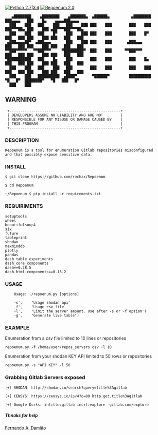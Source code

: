 [![Python 2.7|3.6](https://img.shields.io/badge/Python-2.7-blue.svg)](https://www.python.org/) [![Repoenum 2.0](https://img.shields.io/badge/Repoenum-2.0-brightgreen.svg)](https://rochax.github.io)



	   ▄████████    ▄████████    ▄███████▄  ▄██████▄          ▄████████ ███▄▄▄▄   ███    █▄    ▄▄▄▄███▄▄▄▄
	  ███    ███   ███    ███   ███    ███ ███    ███        ███    ███ ███▀▀▀██▄ ███    ███ ▄██▀▀▀███▀▀▀██▄
	  ███    ███   ███    █▀    ███    ███ ███    ███        ███    █▀  ███   ███ ███    ███ ███   ███   ███
	 ▄███▄▄▄▄██▀  ▄███▄▄▄       ███    ███ ███    ███       ▄███▄▄▄     ███   ███ ███    ███ ███   ███   ███
	▀▀███▀▀▀▀▀   ▀▀███▀▀▀     ▀█████████▀  ███    ███      ▀▀███▀▀▀     ███   ███ ███    ███ ███   ███   ███
	▀███████████   ███    █▄    ███        ███    ███        ███    █▄  ███   ███ ███    ███ ███   ███   ███
	  ███    ███   ███    ███   ███        ███    ███        ███    ███ ███   ███ ███    ███ ███   ███   ███
	  ███    ███   ██████████  ▄████▀       ▀██████▀         ██████████  ▀█   █▀  ████████▀   ▀█   ███   █▀
	  ███    ███


## WARNING ##
```
 +---------------------------------------------------+
 | DEVELOPERS ASSUME NO LIABILITY AND ARE NOT        |
 | RESPONSIBLE FOR ANY MISUSE OR DAMAGE CAUSED BY    |
 | THIS PROGRAM                                      |
 +---------------------------------------------------+
```
### DESCRIPTION ###
```
Repoenum is a tool for enumeration Gitlab repositories misconfigured and that possibly expose sensitive data.
```
### INSTALL ###
```
$ git clone https://github.com/rochax/Repoenum

$ cd Repoenum

~/Repoenum $ pip install -r requirements.txt
```
### REQUIRIMENTS ###
```
setuptools
wheel
beautifulsoup4
six
future
tableprint
shodan
maxminddb
plotly
pandas
dash_table_experiments
dash_core_components
dash==0.28.5
dash-html-components==0.13.2
```
### USAGE ###
```
    Usage: ./repoenum.py [options]

    -s', 	'Usage shodan api'
    -f', 	'Usage csv file'
    -l', 	'Limit the server amount. Use after -s or -f option')
    -g', 	'Generate live table')
```
### EXAMPLE ###
Enumeration from a csv file limited to 10 lines or repositories
```
repoenum.py -f /home/user/repos_servers.csv -l 10
```
Enumeration from your shodan KEY API limited to 50 rows or repositories
```
repoenum.py -s "API KEY" -l 50
```
### Grabbing Gitlab Servers exposed ###
```
[+] SHODAN: http://shodan.io/search?query=title%3Agitlab

[+] CENSYS: https://censys.io/ipv4?q=80.http.get.title%3Agitlab

[+] Google Dorks: intitle:gitlab inurl:explore -gitlab.com/explore

```
##### Thnaks for help #####
[Fernando A. Damião](https://github.com/fadamiao)

